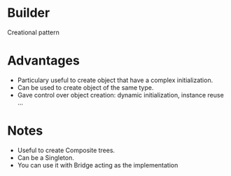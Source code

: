 # Builder 

Creational pattern
# Advantages

* Particulary useful to create object that have a complex initialization.
* Can be used to create object of the same type.
* Gave control over object creation: dynamic initialization, instance reuse ...
# Notes
* Useful to create Composite trees.
* Can be a Singleton.
* You can use it with Bridge acting as the implementation
